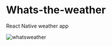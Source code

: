 # Whats-the-weather
React Native weather app

![whatsweather](https://user-images.githubusercontent.com/75926861/167065417-c8664a87-6df8-426f-9001-a9ac7ea96b00.jpeg)
